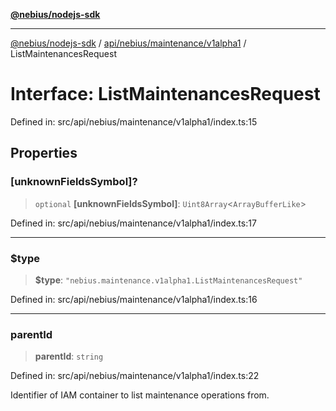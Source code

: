 [**@nebius/nodejs-sdk**](../../../../../README.md)

***

[@nebius/nodejs-sdk](../../../../../README.md) / [api/nebius/maintenance/v1alpha1](../README.md) / ListMaintenancesRequest

# Interface: ListMaintenancesRequest

Defined in: src/api/nebius/maintenance/v1alpha1/index.ts:15

## Properties

### \[unknownFieldsSymbol\]?

> `optional` **\[unknownFieldsSymbol\]**: `Uint8Array`\<`ArrayBufferLike`\>

Defined in: src/api/nebius/maintenance/v1alpha1/index.ts:17

***

### $type

> **$type**: `"nebius.maintenance.v1alpha1.ListMaintenancesRequest"`

Defined in: src/api/nebius/maintenance/v1alpha1/index.ts:16

***

### parentId

> **parentId**: `string`

Defined in: src/api/nebius/maintenance/v1alpha1/index.ts:22

Identifier of IAM container to list maintenance operations from.
